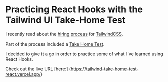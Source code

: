 # Practicing React Hooks with the Tailwind UI Take-Home Test

I recently read about the [hiring process](https://blog.tailwindcss.com/from-900-to-1-how-we-hired-robin-malfait) for [TailwindCSS](https://tailwindcss.com).

Part of the process included a [Take Home Test](https://github.com/adamwathan/tailwind-take-home-project).

I decided to give it a go in order to practice some of what I've learned using React Hooks.

Check out the live URL [here:] (https://tailwind-take-home-test-react.vercel.app/)